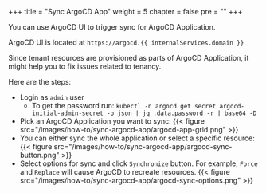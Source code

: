 +++
title = "Sync ArgoCD App"
weight = 5
chapter = false
pre = ""
+++

You can use ArgoCD UI to trigger sync for ArgoCD Application.

ArgoCD UI is located at `https://argocd.{{ internalServices.domain }}`

Since tenant resources are provisioned as parts of ArgoCD Application, it might help you to fix issues related to tenancy.

Here are the steps:
- Login as `admin` user
  - To get the password run: `kubectl -n argocd get secret argocd-initial-admin-secret -o json | jq .data.password -r | base64 -D`
- Pick an ArgoCD Application you want to sync:
{{< figure src="/images/how-to/sync-argocd-app/argocd-app-grid.png" >}}
- You can either sync the whole application or select a specific resource:
{{< figure src="/images/how-to/sync-argocd-app/argocd-sync-button.png" >}}
- Select options for sync and click `Synchronize` button. For example, `Force` and `Replace` will cause ArgoCD to recreate resources. 
{{< figure src="/images/how-to/sync-argocd-app/argocd-sync-options.png" >}}
